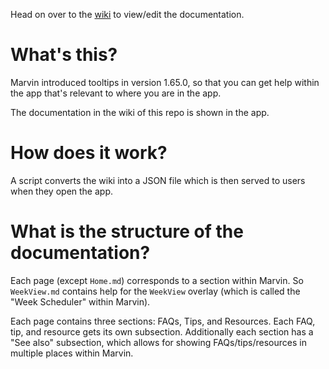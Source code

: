 Head on over to the [wiki](https://github.com/amazingmarvin/in-marvin-help/wiki) to view/edit the documentation.

# What's this?

Marvin introduced tooltips in version 1.65.0, so that you can get help within the app that's relevant to where you are in the app.

The documentation in the wiki of this repo is shown in the app.

# How does it work?

A script converts the wiki into a JSON file which is then served to users when they open the app.

# What is the structure of the documentation?

Each page (except `Home.md`) corresponds to a section within Marvin. So `WeekView.md` contains help for the `WeekView` overlay (which is called the "Week Scheduler" within Marvin).

Each page contains three sections: FAQs, Tips, and Resources. Each FAQ, tip, and resource gets its own subsection. Additionally each section has a "See also" subsection, which allows for showing FAQs/tips/resources in multiple places within Marvin.
